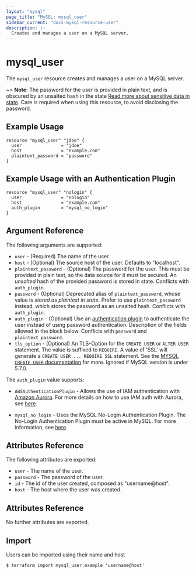 ```yaml
---
layout: "mysql"
page_title: "MySQL: mysql_user"
sidebar_current: "docs-mysql-resource-user"
description: |-
  Creates and manages a user on a MySQL server.
---
```


# mysql\_user

The ``mysql_user`` resource creates and manages a user on a MySQL
server.

~> **Note:** The password for the user is provided in plain text, and is
obscured by an unsalted hash in the state
[Read more about sensitive data in state](/docs/state/sensitive-data.html).
Care is required when using this resource, to avoid disclosing the password.

## Example Usage

```hcl
resource "mysql_user" "jdoe" {
  user               = "jdoe"
  host               = "example.com"
  plaintext_password = "password"
}
```

## Example Usage with an Authentication Plugin

```hcl
resource "mysql_user" "nologin" {
  user               = "nologin"
  host               = "example.com"
  auth_plugin        = "mysql_no_login"
}
```

## Argument Reference

The following arguments are supported:

* `user` - (Required) The name of the user.
* `host` - (Optional) The source host of the user. Defaults to "localhost".
* `plaintext_password` - (Optional) The password for the user. This must be provided in plain text, so the data source for it must be secured. An _unsalted_ hash of the provided password is stored in state. Conflicts with `auth_plugin`.
* `password` - (Optional) Deprecated alias of `plaintext_password`, whose value is *stored as plaintext in state*. Prefer to use `plaintext_password` instead, which stores the password as an unsalted hash. Conflicts with `auth_plugin`.
* `auth_plugin` - (Optional) Use an [authentication plugin][ref-auth-plugins] to authenticate the user instead of using password authentication.  Description of the fields allowed in the block below. Conflicts with `password` and `plaintext_password`.  
* `tls_option` - (Optional) An TLS-Option for the `CREATE USER` or `ALTER USER` statement. The value is suffixed to `REQUIRE`. A value of 'SSL' will generate a `CREATE USER ... REQUIRE SSL` statement. See the [MYSQL `CREATE USER` documentation](https://dev.mysql.com/doc/refman/5.7/en/create-user.html) for more. Ignored if MySQL version is under 5.7.0.

[ref-auth-plugins]: https://dev.mysql.com/doc/refman/5.7/en/authentication-plugins.html

The `auth_plugin` value supports:

* `AWSAuthenticationPlugin` - Allows the use of IAM authentication with [Amazon
  Aurora][ref-amazon-aurora]. For more details on how to use IAM auth with
  Aurora, see [here][ref-aurora-using-iam].

[ref-amazon-aurora]: https://aws.amazon.com/rds/aurora/
[ref-aurora-using-iam]: https://docs.aws.amazon.com/AmazonRDS/latest/UserGuide/UsingWithRDS.IAMDBAuth.html#UsingWithRDS.IAMDBAuth.Creating

* `mysql_no_login` - Uses the MySQL No-Login Authentication Plugin. The
  No-Login Authentication Plugin must be active in MySQL. For more information,
  see [here][ref-mysql-no-login].

[ref-mysql-no-login]: https://dev.mysql.com/doc/refman/5.7/en/no-login-pluggable-authentication.html

## Attributes Reference

The following attributes are exported:

* `user` - The name of the user.
* `password` - The password of the user.
* `id` - The id of the user created, composed as "username@host".
* `host` - The host where the user was created.

## Attributes Reference

No further attributes are exported.

## Import

Users can be imported using their name and host

```
$ terraform import mysql_user.example 'username@host'
```


